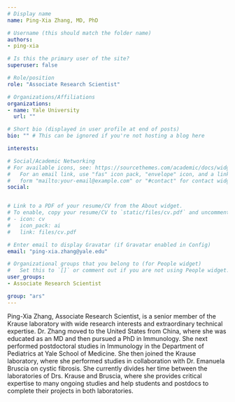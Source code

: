```yaml
---
# Display name
name: Ping-Xia Zhang, MD, PhD

# Username (this should match the folder name)
authors:
- ping-xia

# Is this the primary user of the site?
superuser: false

# Role/position
role: "Associate Research Scientist"

# Organizations/Affiliations
organizations:
- name: Yale University
  url: ""

# Short bio (displayed in user profile at end of posts)
bio: "" # This can be ignored if you're not hosting a blog here

interests:

# Social/Academic Networking
# For available icons, see: https://sourcethemes.com/academic/docs/widgets/#icons
#   For an email link, use "fas" icon pack, "envelope" icon, and a link in the
#   form "mailto:your-email@example.com" or "#contact" for contact widget.
social:


# Link to a PDF of your resume/CV from the About widget.
# To enable, copy your resume/CV to `static/files/cv.pdf` and uncomment the lines below.  
# - icon: cv
#   icon_pack: ai
#   link: files/cv.pdf

# Enter email to display Gravatar (if Gravatar enabled in Config)
email: "ping-xia.zhang@yale.edu"

# Organizational groups that you belong to (for People widget)
#   Set this to `[]` or comment out if you are not using People widget.  
user_groups:
- Associate Research Scientist

group: "ars"
---
```


Ping-Xia Zhang, Associate Research Scientist, is a senior member of the Krause laboratory with wide research interests and extraordinary technical expertise.  Dr. Zhang moved to the United States from China, where she was educated as an MD and then pursued a PhD in Immunology. She next performed postdoctoral studies in Immunology in the Department of Pediatrics at Yale School of Medicine. She then joined the Krause laboratory, where she performed studies in collaboration with Dr. Emanuela Bruscia on cystic fibrosis.  She currently divides her time between the laboratories of Drs. Krause and Bruscia, where she provides critical expertise to many ongoing studies and help students and postdocs to complete their projects in both laboratories.     
